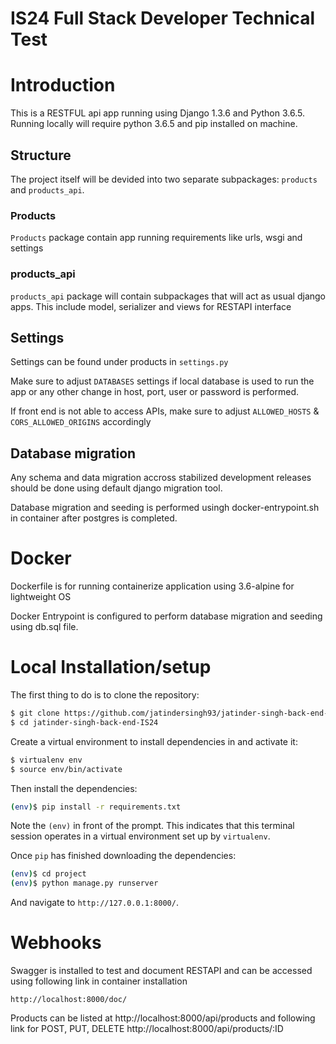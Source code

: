 # IS24 Full Stack Developer Technical Test

# Introduction
This is a RESTFUL api app running using Django 1.3.6 and Python 3.6.5. Running locally will require python 3.6.5 and pip installed on machine.

## Structure

The project itself will be devided into two separate subpackages: `products` and `products_api`.


### Products

`Products` package contain app running requirements like urls, wsgi and settings


### products_api

`products_api` package will contain subpackages that will act as usual django apps. This include model, serializer and views for RESTAPI interface

## Settings

Settings can be found under products in `settings.py`

Make sure to adjust `DATABASES` settings if local database is used to run the app or any other change in host, port, user or password is performed.

If front end is not able to access APIs, make sure to adjust `ALLOWED_HOSTS` & `CORS_ALLOWED_ORIGINS` accordingly

## Database migration

Any schema and data migration accross stabilized development releases should be done using default django migration tool.

Database migration and seeding is performed usingh docker-entrypoint.sh in container after postgres is completed.

# Docker
Dockerfile is for running containerize application using 3.6-alpine for lightweight OS

Docker Entrypoint is configured to perform database migration and seeding using db.sql file.

# Local Installation/setup
The first thing to do is to clone the repository:

```sh
$ git clone https://github.com/jatindersingh93/jatinder-singh-back-end-IS24.git
$ cd jatinder-singh-back-end-IS24
```

Create a virtual environment to install dependencies in and activate it:

```sh
$ virtualenv env
$ source env/bin/activate
```

Then install the dependencies:

```sh
(env)$ pip install -r requirements.txt
```
Note the `(env)` in front of the prompt. This indicates that this terminal
session operates in a virtual environment set up by `virtualenv`.

Once `pip` has finished downloading the dependencies:
```sh
(env)$ cd project
(env)$ python manage.py runserver
```
And navigate to `http://127.0.0.1:8000/`.


# Webhooks

Swagger is installed to test and document RESTAPI and can be accessed using following link in container installation

`http://localhost:8000/doc/`

Products can be listed at http://localhost:8000/api/products and following link for POST, PUT, DELETE
http://localhost:8000/api/products/:ID
